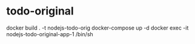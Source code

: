 # todo-original
docker build . -t nodejs-todo-orig
docker-compose up -d
docker exec -it nodejs-todo-original-app-1 /bin/sh
